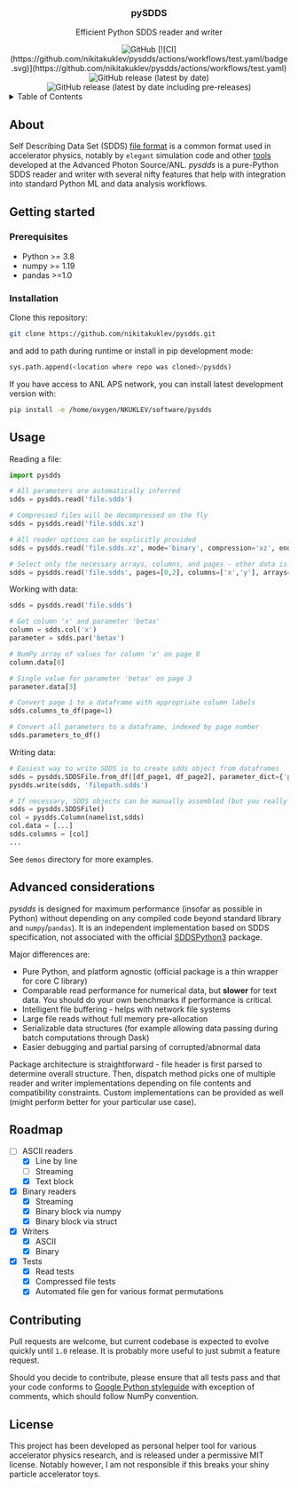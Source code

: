 <br/>
<div align="center">
  <h3 align="center">pySDDS</h3>
  <p align="center">
    Efficient Python SDDS reader and writer
  </p>
  <img alt="GitHub" src="https://img.shields.io/github/license/nikitakuklev/pysdds">
  [![CI](https://github.com/nikitakuklev/pysdds/actions/workflows/test.yaml/badge.svg)](https://github.com/nikitakuklev/pysdds/actions/workflows/test.yaml)
  <img alt="GitHub release (latest by date)" src="https://img.shields.io/github/v/release/nikitakuklev/pysdds">
  <img alt="GitHub release (latest by date including pre-releases)" src="https://img.shields.io/github/v/release/nikitakuklev/pysdds?include_prereleases&label=dev%20release">
</div>

<details>
  <summary>Table of Contents</summary>
  <ol>
    <li>
      <a href="#about">About</a>
    </li>
    <li>
      <a href="#getting-started">Getting Started</a>
      <ul>
        <li><a href="#prerequisites">Prerequisites</a></li>
        <li><a href="#installation">Installation</a></li>
      </ul>
    </li>
    <li><a href="#usage">Usage</a></li>
    <li><a href="#advanced-considerations">Advanced considerations</a></li>
    <li><a href="#roadmap">Roadmap</a></li>
    <li><a href="#version-history">Version history</a></li>
    <li><a href="#contributing">Contributing</a></li>
    <li><a href="#license">License</a></li>
  </ol>
</details>

## About
Self Describing Data Set (SDDS) [file format](https://ops.aps.anl.gov/manuals/sdds/SDDS.html) is 
a common format used in accelerator physics, notably by `elegant` simulation code and other 
[tools](https://www.aps.anl.gov/Accelerator-Operations-Physics/Software) developed at the 
Advanced Photon Source/ANL. 
_pysdds_ is a pure-Python SDDS reader and writer with several nifty features that help with 
integration into standard Python ML and data analysis workflows.

## Getting started
### Prerequisites
* Python >= 3.8
* numpy >= 1.19
* pandas >=1.0

### Installation
Clone this repository:
```bash
git clone https://github.com/nikitakuklev/pysdds.git
```
and add to path during runtime or install in pip development mode:
```python
sys.path.append(<location where repo was cloned>/pysdds)
```


If you have access to ANL APS network, you can install latest development version with:
```bash
pip install -e /home/oxygen/NKUKLEV/software/pysdds
```

## Usage
Reading a file:
```python
import pysdds

# All parameters are automatically inferred
sdds = pysdds.read('file.sdds')

# Compressed files will be decompressed on the fly
sdds = pysdds.read('file.sdds.xz')

# All reader options can be explicitly provided
sdds = pysdds.read('file.sdds.xz', mode='binary', compression='xz', endianness='little')

# Select only the necessary arrays, columns, and pages - other data is discarded without memory allocation
sdds = pysdds.read('file.sdds', pages=[0,2], columns=['x','y'], arrays=['matrix1'])
```

Working with data:
```python
sdds = pysdds.read('file.sdds')

# Get column 'x' and parameter 'betax'
column = sdds.col('x')
parameter = sdds.par('betax')

# NumPy array of values for column 'x' on page 0
column.data[0]

# Single value for parameter 'betax' on page 3
parameter.data[3]

# Convert page 1 to a dataframe with appropriate column labels
sdds.columns_to_df(page=1)

# Convert all parameters to a dataframe, indexed by page number
sdds.parameters_to_df()
```

Writing data:

```python
# Easiest way to write SDDS is to create sdds object from dataframes
sdds = pysdds.SDDSFile.from_df([df_page1, df_page2], parameter_dict={'param1': ['v0', 'v1']})
pysdds.write(sdds, 'filepath.sdds')

# If necessary, SDDS objects can be manually assembled (but you really shouldn't)
sdds = pysdds.SDDSFile()
col = pysdds.Column(namelist,sdds)
col.data = [...]
sdds.columns = [col]
...

```

See `demos` directory for more examples.

## Advanced considerations
_pysdds_ is designed for maximum performance (insofar as possible in Python) without depending on any compiled code beyond standard library and `numpy`/`pandas`). It is an independent implementation based on SDDS specification, not associated with the official [SDDSPython3](https://www.aps.anl.gov/Accelerator-Operations-Physics/Software) package.

Major differences are:
- Pure Python, and platform agnostic (official package is a thin wrapper for core C library)
- Comparable read performance for numerical data, but **slower** for text data. You should do your own benchmarks if performance is critical.
- Intelligent file buffering - helps with network file systems
- Large file reads without full memory pre-allocation
- Serializable data structures (for example allowing data passing during batch computations through Dask)
- Easier debugging and partial parsing of corrupted/abnormal data

Package architecture is straightforward - file header is first parsed to determine overall structure. Then, dispatch method picks one of multiple reader and writer implementations depending on file contents and compatibility constraints. Custom implementations can be provided as well (might perform better for your particular use case).

## Roadmap
- [ ] ASCII readers
  - [x] Line by line 
  - [ ] Streaming
  - [x] Text block
- [x] Binary readers
  - [x] Streaming
  - [x] Binary block via numpy
  - [x] Binary block via struct
- [x] Writers
  - [x] ASCII
  - [x] Binary
- [x] Tests
  - [x] Read tests
  - [x] Compressed file tests
  - [x] Automated file gen for various format permutations

## Contributing

Pull requests are welcome, but current codebase is expected to evolve quickly until `1.0` release. It is probably more useful to just submit a feature request.

Should you decide to contribute, please ensure that all tests pass and that your code conforms to [Google Python styleguide](https://google.github.io/styleguide/pyguide.html#s3.8-comments-and-docstrings) with exception of comments, which should follow NumPy convention.

## License

This project has been developed as personal helper tool for various accelerator physics research, and is released under a permissive MIT license. Notably however, I am not responsible if this breaks your shiny particle accelerator toys.

[license-url]: https://github.com/nkuklev/pysdds/blob/master/LICENSE
